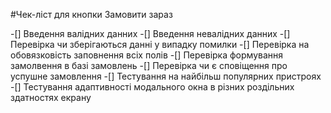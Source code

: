 #Чек-ліст для кнопки Замовити зараз

-[] Введення валідних данних 
-[] Введення невалідних данних
-[] Перевірка чи зберігаються данні у випадку помилки 
-[] Перевірка на обовязковість заповнення всіх полів 
-[] Перевірка формування замолвення в базі замовлень 
-[] Перевірка чи є сповіщення про успушне замовлення 
-[] Тестування на найбільш популярних пристроях 
-[] Тестування адаптивності  модального окна в різних роздільних здатностях  екрану 


